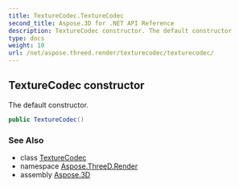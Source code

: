 ```yaml
---
title: TextureCodec.TextureCodec
second_title: Aspose.3D for .NET API Reference
description: TextureCodec constructor. The default constructor
type: docs
weight: 10
url: /net/aspose.threed.render/texturecodec/texturecodec/
---
```

## TextureCodec constructor

The default constructor.

```csharp
public TextureCodec()
```

### See Also

* class [TextureCodec](../)
* namespace [Aspose.ThreeD.Render](../../texturecodec/)
* assembly [Aspose.3D](../../../)


